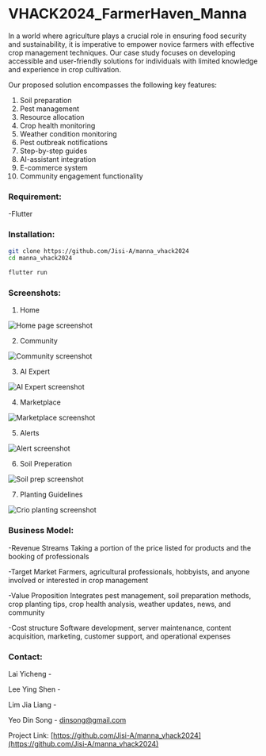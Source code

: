 # VHACK2024_FarmerHaven_Manna

In a world where agriculture plays a crucial role in ensuring food security and sustainability, it is imperative to empower novice farmers with effective crop management techniques. Our case study focuses on developing accessible and user-friendly solutions for individuals with limited knowledge and experience in crop cultivation.

Our proposed solution encompasses the following key features:
1. Soil preparation
2. Pest management
3. Resource allocation
4. Crop health monitoring
5. Weather condition monitoring
6. Pest outbreak notifications
7. Step-by-step guides
8. AI-assistant integration
9. E-commerce system
10. Community engagement functionality

### Requirement:
-Flutter
### Installation:
```bash
git clone https://github.com/Jisi-A/manna_vhack2024
cd manna_vhack2024
```
```bash
flutter run
```
### Screenshots:
1. Home

![Home page screenshot](./home.png "")

2. Community

![Community screenshot](./community.png "")

3. AI Expert

![AI Expert screenshot](./AI.png "")

4. Marketplace

![Marketplace screenshot](./marketplace.png "")

5. Alerts

![Alert screenshot](./alert.png "")

6. Soil Preperation

![Soil prep screenshot](./soilPrep.png "")

7. Planting Guidelines

![Crio planting screenshot](./tips.png "")

### Business Model:
-Revenue Streams
Taking a portion of the price listed for products and the booking of professionals

-Target Market
Farmers, agricultural professionals, hobbyists, and anyone involved or interested in crop management

-Value Proposition
Integrates pest management, soil preparation methods, crop planting tips, crop health analysis, weather updates, news, and community

-Cost structure
Software development, server maintenance, content acquisition, marketing, customer support, and operational expenses

### Contact:

Lai Yicheng -

Lee Ying Shen -

Lim Jia Liang -

Yeo Din Song - [dinsong@gmail.com](dinsong@gmail.com)

Project Link: [https://github.com/Jisi-A/manna_vhack2024](https://github.com/Jisi-A/manna_vhack2024)
